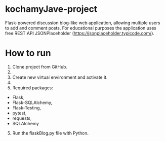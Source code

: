 # kochamyJave-project
Flask-powered discussion blog-like web application, allowing multiple users
to add and comment posts. For educational purposes the application uses free REST API JSONPlaceholder (https://jsonplaceholder.typicode.com/).

# How to run
1. Clone project from GitHub.
2. 
3. Create new virtual environment and activate it.
4. 
5. Required packages:
  - Flask, 
  - Flask-SQLAlchemy,
  - Flask-Testing,
  - pytest,
  - requests,
  - SQLAlchemy
  
5. Run the flaskBlog.py file with Python.
